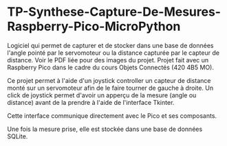 # TP-Synthese-Capture-De-Mesures-Raspberry-Pico-MicroPython
Logiciel qui permet de capturer et de stocker dans une base de données l'angle pointé par le servomoteur ou la distance capturée par le capteur de distance. Voir le PDF liée pour des images du projet.
Projet fait avec un Raspberry Pico dans le cadre du cours Objets Connectés (420 4B5 MO).

Ce projet permet à l'aide d'un joystick controller un capteur de distance monté sur un servomoteur afin de le faire tourner de gauche à droite.
Un click de joystick permet d'avoir un apperçu de la mesure (angle ou distance) avant de la prendre à l'aide de l'interface Tkinter.

Cette interface communique directement avec le Pico et ses composants.

Une fois la mesure prise, elle est stockée dans une base de données SQLite.
